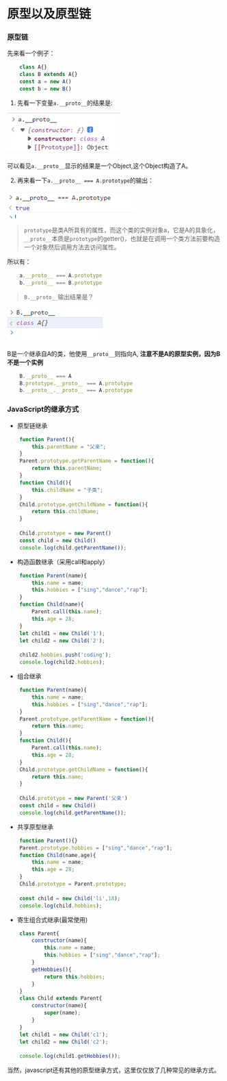 # 原型以及原型链

### 原型链

先来看一个例子：

```javascript
    class A{}
    class B extends A{}
    const a = new A()
    const b = new B()
```

1. 先看一下变量`a.__proto__`的结果是:

![a.__proto__](./images/1.PNG)

可以看见`a.__proto__`显示的结果是一个Object,这个Object构造了A。

2. 再来看一下`a.__proto__ === A.prototype`的输出：

![a.__proto__=== A.prototype](./images/2.PNG)

> `prototype`是类A所具有的属性，而这个类的实例对象a，它是A的具象化，`__proto__`本质是`prototype`的getter()，也就是在调用一个类方法前要构造一个对象然后调用方法去访问属性。

所以有：

```javascript
    a.__proto__ === A.prototype
    b.__proto__ === B.prototype
```

> `B.__proto__`输出结果是？

![B.__proto__](./images/3.PNG)

B是一个继承自A的类，他使用`__proto__`则指向A, **注意不是A的原型实例，因为B不是一个实例**

```javascript
    B.__proto__ === A
    B.prototype.__proto__ === A.prototype
    b.__proto__.__proto__ === A.prototype
```

### JavaScript的继承方式

- 原型链继承

```javascript
    function Parent(){
        this.parentName = "父亲";
    }
    Parent.prototype.getParentName = function(){
        return this.parentName;
    }
    function Child(){
        this.childName = "子类";
    }
    Child.prototype.getChildName = function(){
        return this.childName;
    }

    Child.prototype = new Parent()
    const child = new Child()
    console.log(child.getParentName());
```

- 构造函数继承（采用call和apply）

```javascript
    function Parent(name){
        this.name = name;
        this.hobbies = ["sing","dance","rap"];
    }
    function Child(name){
        Parent.call(this.name);
        this.age = 28;
    }
    let child1 = new Child('1');
    let child2 = new Child('2');

    child2.hobbies.push('coding');
    console.log(child2.hobbies);
```

- 组合继承

```javascript
    function Parent(name){
        this.name = name;
        this.hobbies = ["sing","dance","rap"];
    }
    Parent.prototype.getParentName = function(){
        return this.name;
    }
    function Child(){
        Parent.call(this.name);
        this.age = 28;
    }
    Child.prototype.getChildName = function(){
        return this.name;
    }

    Child.prototype = new Parent('父亲')
    const child = new Child()
    console.log(child.getParentName());
```

- 共享原型继承

```javascript
    function Parent(){}
    Parent.prototype.hobbies = ["sing","dance","rap"];
    function Child(name,age){
        this.name = name;
        this.age = 28;
    }
    Child.prototype = Parent.prototype;

    const child = new Child('li',18);
    console.log(child.hobbies);
```

- 寄生组合式继承(最常使用)

```javascript
    class Parent{
        constructor(name){
            this.name = name;
            this.hobbies = ["sing","dance","rap"];
        }
        getHobbies(){
            return this.hobbies;
        }
    }
    class Child extends Parent{
        constructor(name){
            super(name);
        }
    }
    let child1 = new Child('c1');
    let child2 = new Child('c2');
    
    console.log(child1.getHobbies());
```

当然，javascript还有其他的原型继承方式，这里仅仅放了几种常见的继承方式。


